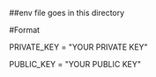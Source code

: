 ##env file goes in this directory

#Format

PRIVATE_KEY = "YOUR PRIVATE KEY"

PUBLIC_KEY = "YOUR PUBLIC KEY"